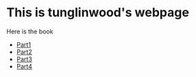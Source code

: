 # This is tunglinwood's webpage

Here is the book
* [Part1](https://tunglinwood.github.io/UnderstandingDeepLearning_07_22_24_C-001-150.html)
* [Part2](https://tunglinwood.github.io/UnderstandingDeepLearning_07_22_24_C-151-300.html)
* [Part3](https://tunglinwood.github.io/UnderstandingDeepLearning_07_22_24_C-301-450.html)
* [Part4](https://tunglinwood.github.io/UnderstandingDeepLearning_07_22_24_C-451-541.html)

